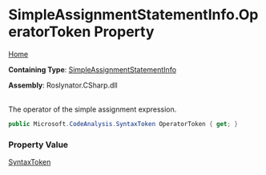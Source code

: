 # SimpleAssignmentStatementInfo\.OperatorToken Property

[Home](../../../../../README.md)

**Containing Type**: [SimpleAssignmentStatementInfo](../README.md)

**Assembly**: Roslynator\.CSharp\.dll

\
The operator of the simple assignment expression\.

```csharp
public Microsoft.CodeAnalysis.SyntaxToken OperatorToken { get; }
```

### Property Value

[SyntaxToken](https://docs.microsoft.com/en-us/dotnet/api/microsoft.codeanalysis.syntaxtoken)

